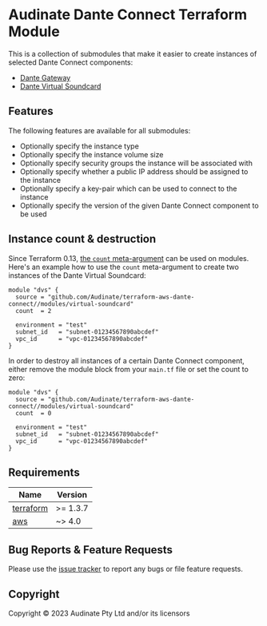 <!-- Copyright 2023 Audinate Pty Ltd and/or its licensors -->

# Audinate Dante Connect Terraform Module

This is a collection of submodules that make it easier to create instances of selected Dante Connect components:

* [Dante Gateway](gateway)
* [Dante Virtual Soundcard](virtual-soundcard)

## Features

The following features are available for all submodules:

* Optionally specify the instance type
* Optionally specify the instance volume size
* Optionally specify security groups the instance will be associated with
* Optionally specify whether a public IP address should be assigned to the instance
* Optionally specify a key-pair which can be used to connect to the instance
* Optionally specify the version of the given Dante Connect component to be used

## Instance count & destruction

Since Terraform 0.13, [the `count` meta-argument](https://developer.hashicorp.com/terraform/language/meta-arguments/count) can be used on modules.
Here's an example how to use the `count` meta-argument to create two instances of the Dante Virtual Soundcard:

```hcl
module "dvs" {
  source = "github.com/Audinate/terraform-aws-dante-connect//modules/virtual-soundcard"
  count  = 2

  environment = "test"
  subnet_id   = "subnet-01234567890abcdef"
  vpc_id      = "vpc-01234567890abcdef"
}
```

In order to destroy all instances of a certain Dante Connect component, 
either remove the module block from your `main.tf` file or set the count to zero:

```hcl
module "dvs" {
  source = "github.com/Audinate/terraform-aws-dante-connect//modules/virtual-soundcard"
  count  = 0

  environment = "test"
  subnet_id   = "subnet-01234567890abcdef"
  vpc_id      = "vpc-01234567890abcdef"
}
```

## Requirements

| Name | Version |
|------|---------|
| <a name="requirement_terraform"></a> [terraform](#requirement\_terraform) | >= 1.3.7 |
| <a name="requirement_aws"></a> [aws](#requirement\_aws) | ~> 4.0 |

## Bug Reports & Feature Requests
Please use the [issue tracker](https://github.com/terraform-audinate-modules/terraform-aws-dante-connect/issues) to report any bugs or file feature requests.

## Copyright
Copyright © 2023 Audinate Pty Ltd and/or its licensors
